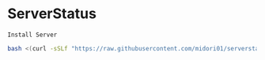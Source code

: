 # ServerStatus
`Install Server`
```bash
bash <(curl -sSLf "https://raw.githubusercontent.com/midori01/serverstatus/master/install.sh")
```
